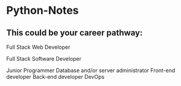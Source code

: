 # Python-Notes

## This could be your career pathway: 
Full Stack Web Developer 

Full Stack Software Developer

Junior Programmer
Database and/or server administrator 
Front-end developer
Back-end developer
DevOps
